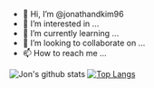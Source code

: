 - 👋 Hi, I’m @jonathandkim96
- 👀 I’m interested in ...
- 🌱 I’m currently learning ...
- 💞️ I’m looking to collaborate on ...
- 📫 How to reach me ...

![Jon's github stats](https://github-readme-stats.vercel.app/api?username=jonathandkim96&theme=tokyonight&layout=compact&count_private=true)
[![Top Langs](https://github-readme-stats.vercel.app/api/top-langs/?username=jonathandkim96&theme=tokyonight&layout=compact&count_private=true)](https://github.com/Snooder/github-readme-stats)

<!---
jonathandkim96/jonathandkim96 is a ✨ special ✨ repository because its `README.md` (this file) appears on your GitHub profile.
You can click the Preview link to take a look at your changes.
--->
